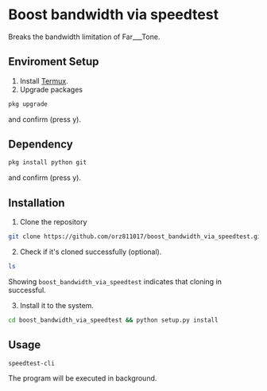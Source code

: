 # Boost bandwidth via speedtest
Breaks the bandwidth limitation of Far___Tone.

## Enviroment Setup
1. Install [Termux](https://bit.ly/2SulXt7).
1. Upgrade packages
```bash
pkg upgrade
```
and confirm (press y).

## Dependency
```bash
pkg install python git
```
and confirm (press y).

## Installation
1. Clone the repository
```bash
git clone https://github.com/orz811017/boost_bandwidth_via_speedtest.git
```
2. Check if it's cloned successfully (optional).
```bash
ls
```
Showing `boost_bandwidth_via_speedtest` indicates that cloning in successful.

3. Install it to the system.
```bash
cd boost_bandwidth_via_speedtest && python setup.py install
```

## Usage
```bash
speedtest-cli
```
The program will be executed in background.
